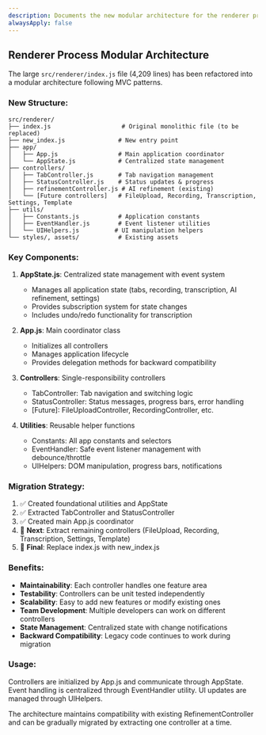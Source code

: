 ```yaml
---
description: Documents the new modular architecture for the renderer process
alwaysApply: false
---
```


## Renderer Process Modular Architecture

The large `src/renderer/index.js` file (4,209 lines) has been refactored into a modular architecture following MVC patterns.

### New Structure:

```
src/renderer/
├── index.js                    # Original monolithic file (to be replaced)
├── new_index.js               # New entry point
├── app/
│   ├── App.js                 # Main application coordinator
│   └── AppState.js            # Centralized state management
├── controllers/
│   ├── TabController.js       # Tab navigation management
│   ├── StatusController.js    # Status updates & progress
│   ├── refinementController.js # AI refinement (existing)
│   └── [Future controllers]   # FileUpload, Recording, Transcription, Settings, Template
├── utils/
│   ├── Constants.js           # Application constants
│   ├── EventHandler.js        # Event listener utilities
│   └── UIHelpers.js          # UI manipulation helpers
└── styles/, assets/           # Existing assets
```

### Key Components:

1. **AppState.js**: Centralized state management with event system
   - Manages all application state (tabs, recording, transcription, AI refinement, settings)
   - Provides subscription system for state changes
   - Includes undo/redo functionality for transcription

2. **App.js**: Main coordinator class
   - Initializes all controllers
   - Manages application lifecycle
   - Provides delegation methods for backward compatibility

3. **Controllers**: Single-responsibility controllers
   - TabController: Tab navigation and switching logic
   - StatusController: Status messages, progress bars, error handling
   - [Future]: FileUploadController, RecordingController, etc.

4. **Utilities**: Reusable helper functions
   - Constants: All app constants and selectors
   - EventHandler: Safe event listener management with debounce/throttle
   - UIHelpers: DOM manipulation, progress bars, notifications

### Migration Strategy:

1. ✅ Created foundational utilities and AppState
2. ✅ Extracted TabController and StatusController
3. ✅ Created main App.js coordinator
4. 🔄 **Next**: Extract remaining controllers (FileUpload, Recording, Transcription, Settings, Template)
5. 🔄 **Final**: Replace index.js with new_index.js

### Benefits:

- **Maintainability**: Each controller handles one feature area
- **Testability**: Controllers can be unit tested independently  
- **Scalability**: Easy to add new features or modify existing ones
- **Team Development**: Multiple developers can work on different controllers
- **State Management**: Centralized state with change notifications
- **Backward Compatibility**: Legacy code continues to work during migration

### Usage:

Controllers are initialized by App.js and communicate through AppState. Event handling is centralized through EventHandler utility. UI updates are managed through UIHelpers.

The architecture maintains compatibility with existing RefinementController and can be gradually migrated by extracting one controller at a time.